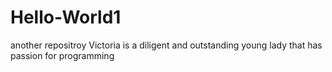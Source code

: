 # Hello-World1
another repositroy
Victoria is a diligent and outstanding young lady that has passion for programming
